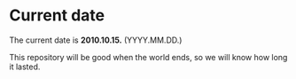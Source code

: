 # Current date

The current date is **2010.10.15.** (YYYY.MM.DD.)

This repository will be good when the world ends, so we will know how long it lasted.